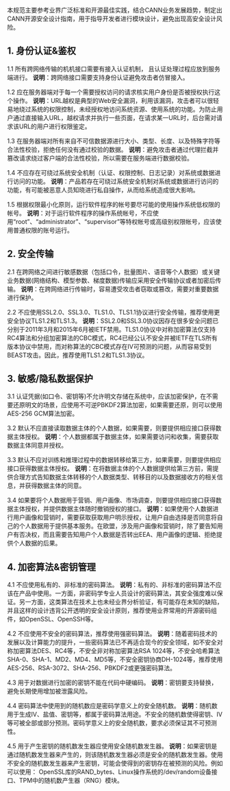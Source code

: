本规范主要参考业界广泛标准和开源最佳实践，结合CANN业务发展趋势，制定出CANN开源安全设计指南，用于指导开发者进行模块设计，避免出现高安全设计风险。

## 1. 身份认证&鉴权

1.1 所有跨网络传输的机机接口需要有接入认证机制， 且认证处理过程应放到服务端进行。
**说明**：跨网络接口需要支持身份认证避免攻击者仿冒接入。

1.2 应在服务器端对于每一个需要授权访问的请求核实用户身份是否被授权执行这个操作。
**说明**：URL越权是典型的Web安全漏洞，利用该漏洞，攻击者可以很轻易地绕过系统的权限控制，未经授权地访问系统资源、使用系统的功能。为防止用户通过直接输入URL，越权请求并执行一些页面，在请求某一URL时，后台需对请求该URL的用户进行权限鉴定。

1.3 在服务器端对所有来自不可信数据源进行大小、类型、长度、以及特殊字符等合法性校验，拒绝任何没有通过校验的数据。
**说明**：避免攻击者通过代理拦截并篡改请求绕过客户端的合法性校验，所以需要在服务端进行数据校验。

1.4 不应存在可绕过系统安全机制（认证、权限控制、日志记录）对系统或数据进行访问的功能。
**说明**：产品若存在可绕过系统安全机制对系统或数据进行访问的功能，有可能被恶意人员知晓进行私自操作，从而给系统造成很大影响。

1.5 根据权限最小化原则，运行软件程序的帐号要尽可能的使用操作系统低权限的帐号。
**说明**：对于运行软件程序的操作系统帐号，不应使用“root”、“administrator”、“supervisor”等特权帐号或高级别权限帐号，应该使用普通权限的账号运行。

## 2. 安全传输

2.1 在跨网络之间进行敏感数据（包括口令，批量图片、语音等个人数据）或关键业务数据(网络结构、模型参数、梯度数据)传输应采用安全传输协议或者加密后传输。
**说明**：在跨网络进行传输时，容易遭受攻击者窃取或篡改，需要对重要数据进行保护。

2.2 不应使用SSL2.0、SSL3.0、TLS1.0、TLS1.1协议进行安全传输，推荐使用更安全协议TLS1.2和TLS1.3。
**说明**：SSL2.0和SSL3.0协议因存在很多安全问题已分别于2011年3月和2015年6月被IETF禁用。TLS1.0协议中对称加密算法仅支持RC4算法和分组加密算法的CBC模式，RC4已经公认不安全并被IETF在TLS所有版本协议中禁用，而对称算法的CBC模式存在IV可预测的问题，从而容易受到BEAST攻击。因此，推荐使用TLS1.2和TLS1.3协议。

## 3. 敏感/隐私数据保护

3.1 认证凭据(如口令、密钥等)不允许明文存储在系统中，应该加密保护，在不需要还原明文的场景，应使用不可逆PBKDF2算法加密，如果需要还原，则可以使用AES-256 GCM算法加密。

3.2 默认不应直接读取数据主体的个人数据，如果需要，则要提供相应接口获得数据主体授权。
**说明**：个人数据都属于数据主体，如果需要访问和收集，需要获取数据主体同意并授权。

3.3 默认不应对训练和推理过程中的数据转移给第三方，如果需要，则要提供相应接口获得数据主体授权。
**说明**：在将数据主体的个人数据提供给第三方前，需提供合理方式告知数据主体转移的个人数据类型、转移目的以及数据接收方的相关信息，并获得数据主体的同意。

3.4 如果要将个人数据用于营销、用户画像、市场调查，则要提供相应接口获得数据主体授权，并提供数据主体随时撤销授权的接口。
**说明**：如果使用个人数据进行用户画像和营销时，需要获取获取用户明示授权，让用户自由选择是否同意将自己的个人数据用于提供基本服务。在欧盟，涉及用户画像和营销时，除了要告知用户有否决权，而且需要告知用户个人数据是否转出EEA、用户画像的逻辑、拒绝提供个人数据的后果。

## 4. 加密算法&密钥管理

4.1 不应使用私有的、非标准的密码算法。
**说明**：私有的、非标准的密码算法不应该在产品中使用。一方面，非密码学专业人员设计的密码算法，其安全强度难以保证。另一方面，这类算法在技术上也未经业界分析验证，有可能存在未知的缺陷，并且这样的设计违背公开透明的安全设计原则，推荐使用业界常用的开源密码组件，如OpenSSL、OpenSSH等。

4.2 不应使用不安全的密码算法，推荐使用强密码算法。
**说明**：随着密码技术的发展以及计算能力的提升，一些密码算法已不再适合现今的安全领域，如不安全对称加密算法DES、RC4等，不安全非对称加密算法RSA 1024等，不安全哈希算法SHA-0、SHA-1、MD2、MD4、MD5等，不安全密钥协商DH-1024等，推荐使用AES-256、RSA-3072、SHA-256、PBKDF2或更强密码算法。

4.3 用于对数据进行加密的密钥不能在代码中硬编码。
**说明**：密钥要支持替换，避免长期使用增加被泄露风险。

4.4 密码算法中使用到的随机数应是密码学意义上的安全随机数。
**说明**：随机数用于生成IV、盐值、密钥等，都属于密码算法用途。不安全的随机数使得密钥、IV等可被全部或部分预测。密码学意义上的安全随机数，要求必须保证其不可预测性。

4.5 用于产生密钥的随机数发生器应使用安全随机数发生器。
**说明**：如果密钥是通过随机数发生器来产生的，则该随机数发生器必须是安全的随机数发生器。使用不安全的随机数发生器来产生密钥，可能会使得到的密钥存在被预测的风险。例如可以使用： OpenSSL库的RAND_bytes、Linux操作系统的/dev/random设备接口、TPM中的随机数产生器（RNG）模块。
